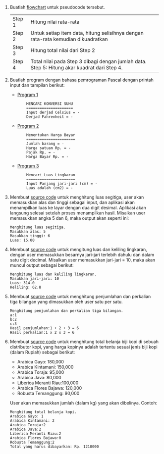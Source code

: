 1. Buatlah [flowchart](/Praktikum/2Praktikum/Modul/1.flowchartSD/flowchartSD.pdf) untuk pseudocode tersebut.

    <table>
        <tr>
            <td>Step 1</td>
            <td>Hitung nilai rata-rata</td>
        </tr>
        <tr>
            <td>Step 2</td>
            <td>Untuk setiap item data, hitung selisihnya dengan rata-rata kemudian dikuadratkan</td>
        </tr>
        <tr>
            <td>Step 3</td>
            <td>Hitung total nilai dari Step 2</td>
        </tr>
        <tr>
            <td>Step 4</td>
            <td>Total nilai pada Step 3 dibagi dengan jumlah data. Step 5: Hitung akar kuadrat dari Step 4.</td>
        </tr>
    </table>


2. Buatlah program dengan bahasa pemrograman Pascal dengan printah input dan tampilan berikut:
    - [Program 1](/Praktikum/2Praktikum/Modul/2.Konversi_Suhu/2.Konversi_Suhu.pas)
        ```
            MENCARI KONVERSI SUHU
            =====================
            Input derjad Celsius = -
            Derjad Fahrenheit = -
        ```
    - [Program 2](/Praktikum/2Praktikum/Modul/3.Menentukan_Harga_Bayar/3.Menentukan_Harga_bayar.pas)
        ```
            Menentukan Harga Bayar
            ======================
            Jumlah barang = -
            Harga satuan Rp. = -
            Pajak Rp. = -
            Harga Bayar Rp. = -
        ```
    - [Program 3](/Praktikum/2Praktikum/Modul/4.Mencari_Luas_Lingkaran/4.Mencari_Luas_Lingkaran.pas)
        ```
            Mencari Luas Lingkaran
            ======================
            Input Panjang jari-jari (cm) = -
            Luas adalah (cm2) = -
        ```

3. Membuat [source code](/Praktikum/2Praktikum/Praktikum/1.Luas_Segitiga/1.Luas_Segitiga.pas) untuk menghitung luas segitiga, user akan memasukkan alas dan tinggi sebagai input, dan aplikasi akan menampilkan luas ke layar dengan dua digit desimal. Aplikasi akan langsung selesai setelah proses menampilkan hasil. Misalkan user memasukkan angka 5 dan 6, maka output akan seperti ini:
    ```
    Menghitung luas segitiga.
    Masukkan alas: 5
    Masukkan tinggi: 6
    Luas: 15.00
    ```

4. Membuat [source code](/Praktikum/2Praktikum/Praktikum/2.Luas_Dan_Keliling_Lingkaran/2.Luas_Dan_Keliling_Lingkaran.pas) untuk mengitung luas dan keliling lingkaran, dengan user memasukkan besarnya jari-jari terlebih dahulu dan dalam satu digit decimal. Misalkan user memasukkan jari-jari = 10, maka akan muncul output sebagai berikut:
    ```
    Menghitung luas dan keliling lingkaran.
    Masukkan jari-jari: 10
    Luas: 314.0
    Keliling: 62.8
    ```

5. Membuat [source code](/Praktikum/2Praktikum/Praktikum/3.Penjumlahan_Perkalian_3_Bilangan/3.Penjumlahan_Perkalian3Bilangan.pas) untuk menghitung penjumlahan dan perkalian tiga bilangan yang dimasukkan oleh user satu per satu.
    ```
    Menghitung penjumlahan dan perkalian tiga bilangan.
    a:1
    b:2
    c:3
    Hasil penjumlahan:1 + 2 + 3 = 6
    Hasil perkalian:1 x 2 x 3 = 6
    ```

6. Membuat [source code](/Praktikum/2Praktikum/Praktikum/4.Total_Belanja_Biji_Kopi/4.Total_Belanja_Biji_kopi.pas) untuk menghitung total belanja biji kopi di sebuah distributor kopi, yang harga kopinya adalah tertentu sesuai jenis biji kopi (dalam Rupiah) sebagai berikut:
    - Arabica Gayo: 180,000
    - Arabica Kintamani: 150,000
    - Arabica Toraja: 95,000
    - Arabica Java: 80,000
    - Liberica Meranti Riau:100,000
    - Arabica Flores Bajawa: 120,000
    - Robusta Temanggung: 90,000

    User akan memasukkan jumlah (dalam kg) yang akan dibelinya. Contoh:
    ```
    Menghitung total belanja kopi.
    Arabica Gayo: 1
    Arabica Kintamani: 2
    Arabica Toraja:2
    Arabica Java:2
    Liberica Meranti Riau:2
    Arabica Flores Bajawa:0
    Robusta Temanggung:2
    Total yang harus dibayarkan: Rp. 1210000
    ```